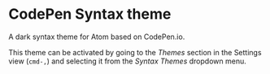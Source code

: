 # CodePen Syntax theme

A dark syntax theme for Atom based on CodePen.io.

This theme can be activated by going to
the _Themes_ section in the Settings view (`cmd-,`) and selecting it from the
_Syntax Themes_ dropdown menu.
